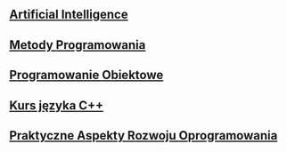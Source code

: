 ## [**A**rtificial **I**ntelligence](AI/)
## [**M**etody **P**rogramowania](MP/)
## [**P**rogramowanie **O**biektowe](PO/)
## [Kurs języka **C++**](CPP/)
## [**P**raktyczne **A**spekty **R**ozwoju **O**programowania](PARO/)